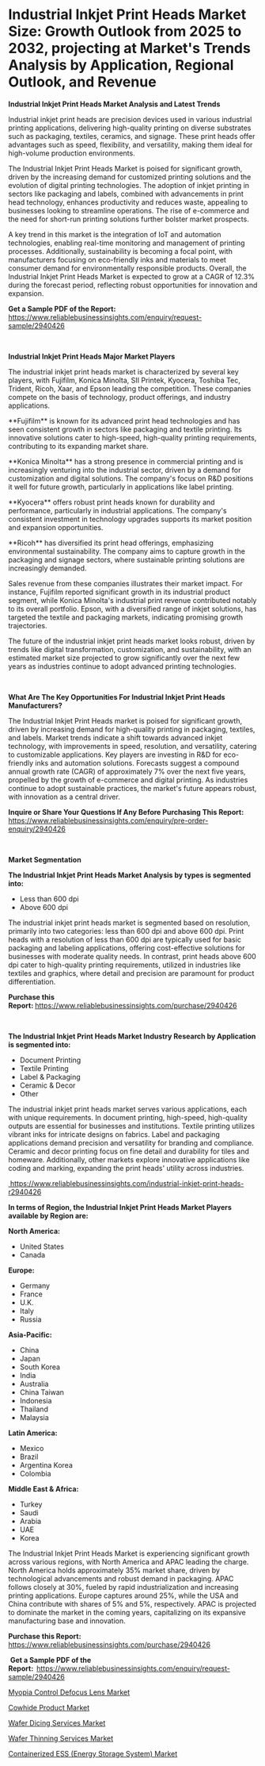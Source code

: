 <p><h1>Industrial Inkjet Print Heads Market Size: Growth Outlook from 2025 to 2032, projecting at Market's Trends Analysis by Application, Regional Outlook, and Revenue</h1></p><p><strong>Industrial Inkjet Print Heads Market Analysis and Latest Trends</strong></p>
<p><p>Industrial inkjet print heads are precision devices used in various industrial printing applications, delivering high-quality printing on diverse substrates such as packaging, textiles, ceramics, and signage. These print heads offer advantages such as speed, flexibility, and versatility, making them ideal for high-volume production environments.</p><p>The Industrial Inkjet Print Heads Market is poised for significant growth, driven by the increasing demand for customized printing solutions and the evolution of digital printing technologies. The adoption of inkjet printing in sectors like packaging and labels, combined with advancements in print head technology, enhances productivity and reduces waste, appealing to businesses looking to streamline operations. The rise of e-commerce and the need for short-run printing solutions further bolster market prospects.</p><p>A key trend in this market is the integration of IoT and automation technologies, enabling real-time monitoring and management of printing processes. Additionally, sustainability is becoming a focal point, with manufacturers focusing on eco-friendly inks and materials to meet consumer demand for environmentally responsible products. Overall, the Industrial Inkjet Print Heads Market is expected to grow at a CAGR of 12.3% during the forecast period, reflecting robust opportunities for innovation and expansion.</p></p>
<p><strong>Get a Sample PDF of the Report:&nbsp;</strong> <a href="https://www.reliablebusinessinsights.com/enquiry/request-sample/2940426?utm_campaign=1847&utm_medium=2&utm_source=Github&utm_content=ia&utm_term=15032025&utm_id=industrial-inkjet-print-heads">https://www.reliablebusinessinsights.com/enquiry/request-sample/2940426</a></p>
<p>&nbsp;</p>
<p><strong>Industrial Inkjet Print Heads Major Market Players</strong></p>
<p><p>The industrial inkjet print heads market is characterized by several key players, with Fujifilm, Konica Minolta, SII Printek, Kyocera, Toshiba Tec, Trident, Ricoh, Xaar, and Epson leading the competition. These companies compete on the basis of technology, product offerings, and industry applications.</p><p>**Fujifilm** is known for its advanced print head technologies and has seen consistent growth in sectors like packaging and textile printing. Its innovative solutions cater to high-speed, high-quality printing requirements, contributing to its expanding market share.</p><p>**Konica Minolta** has a strong presence in commercial printing and is increasingly venturing into the industrial sector, driven by a demand for customization and digital solutions. The company's focus on R&D positions it well for future growth, particularly in applications like label printing.</p><p>**Kyocera** offers robust print heads known for durability and performance, particularly in industrial applications. The company's consistent investment in technology upgrades supports its market position and expansion opportunities.</p><p>**Ricoh** has diversified its print head offerings, emphasizing environmental sustainability. The company aims to capture growth in the packaging and signage sectors, where sustainable printing solutions are increasingly demanded.</p><p>Sales revenue from these companies illustrates their market impact. For instance, Fujifilm reported significant growth in its industrial product segment, while Konica Minolta's industrial print revenue contributed notably to its overall portfolio. Epson, with a diversified range of inkjet solutions, has targeted the textile and packaging markets, indicating promising growth trajectories.</p><p>The future of the industrial inkjet print heads market looks robust, driven by trends like digital transformation, customization, and sustainability, with an estimated market size projected to grow significantly over the next few years as industries continue to adopt advanced printing technologies.</p></p>
<p>&nbsp;</p>
<p><strong>What Are The Key Opportunities For Industrial Inkjet Print Heads Manufacturers?</strong></p>
<p><p>The Industrial Inkjet Print Heads market is poised for significant growth, driven by increasing demand for high-quality printing in packaging, textiles, and labels. Market trends indicate a shift towards advanced inkjet technology, with improvements in speed, resolution, and versatility, catering to customizable applications. Key players are investing in R&D for eco-friendly inks and automation solutions. Forecasts suggest a compound annual growth rate (CAGR) of approximately 7% over the next five years, propelled by the growth of e-commerce and digital printing. As industries continue to adopt sustainable practices, the market's future appears robust, with innovation as a central driver.</p></p>
<p><strong>Inquire or Share Your Questions If Any Before Purchasing This Report:</strong> <a href="https://www.reliablebusinessinsights.com/enquiry/pre-order-enquiry/2940426?utm_campaign=1847&utm_medium=2&utm_source=Github&utm_content=ia&utm_term=15032025&utm_id=industrial-inkjet-print-heads">https://www.reliablebusinessinsights.com/enquiry/pre-order-enquiry/2940426</a></p>
<p>&nbsp;</p>
<p><strong>Market Segmentation</strong></p>
<p><strong>The Industrial Inkjet Print Heads Market Analysis by types is segmented into:</strong></p>
<p><ul><li>Less than 600 dpi</li><li>Above 600 dpi</li></ul></p>
<p><p>The industrial inkjet print heads market is segmented based on resolution, primarily into two categories: less than 600 dpi and above 600 dpi. Print heads with a resolution of less than 600 dpi are typically used for basic packaging and labeling applications, offering cost-effective solutions for businesses with moderate quality needs. In contrast, print heads above 600 dpi cater to high-quality printing requirements, utilized in industries like textiles and graphics, where detail and precision are paramount for product differentiation.</p></p>
<p><strong>Purchase this Report:&nbsp;</strong><a href="https://www.reliablebusinessinsights.com/purchase/2940426?utm_campaign=1847&utm_medium=2&utm_source=Github&utm_content=ia&utm_term=15032025&utm_id=industrial-inkjet-print-heads">https://www.reliablebusinessinsights.com/purchase/2940426</a></p>
<p>&nbsp;</p>
<p><strong>The Industrial Inkjet Print Heads Market Industry Research by Application is segmented into:</strong></p>
<p><ul><li>Document Printing</li><li>Textile Printing</li><li>Label & Packaging</li><li>Ceramic & Decor</li><li>Other</li></ul></p>
<p><p>The industrial inkjet print heads market serves various applications, each with unique requirements. In document printing, high-speed, high-quality outputs are essential for businesses and institutions. Textile printing utilizes vibrant inks for intricate designs on fabrics. Label and packaging applications demand precision and versatility for branding and compliance. Ceramic and decor printing focus on fine detail and durability for tiles and homeware. Additionally, other markets explore innovative applications like coding and marking, expanding the print heads' utility across industries.</p></p>
<p><a href="https://www.reliablebusinessinsights.com/industrial-inkjet-print-heads-r2940426?utm_campaign=1847&utm_medium=2&utm_source=Github&utm_content=ia&utm_term=15032025&utm_id=industrial-inkjet-print-heads">&nbsp;https://www.reliablebusinessinsights.com/industrial-inkjet-print-heads-r2940426</a></p>
<p><strong>In terms of Region, the Industrial Inkjet Print Heads Market Players available by Region are:</strong></p>
<p>
    <p> <strong> North America: </strong>
        <ul>
            <li>United States</li>
            <li>Canada</li>
        </ul>
        </p> 
    <p> <strong> Europe: </strong>
        <ul>
            <li>Germany</li>
            <li>France</li>
            <li>U.K.</li>
            <li>Italy</li>
            <li>Russia</li>
        </ul>
        </p> 
    <p> <strong> Asia-Pacific: </strong>
        <ul>
            <li>China</li>
            <li>Japan</li>
            <li>South Korea</li>
            <li>India</li>
            <li>Australia</li>
            <li>China Taiwan</li>
            <li>Indonesia</li>
            <li>Thailand</li>
            <li>Malaysia</li>
        </ul>
        </p> 
    <p> <strong> Latin America: </strong>
        <ul>
            <li>Mexico</li>
            <li>Brazil</li>
            <li>Argentina Korea</li>
            <li>Colombia</li>
        </ul>
        </p> 
    <p> <strong> Middle East & Africa: </strong>
        <ul>
            <li>Turkey</li>
            <li>Saudi</li>
            <li>Arabia</li>
            <li>UAE</li>
            <li>Korea</li>
        </ul>
    </p>
    </p>
<p><p>The Industrial Inkjet Print Heads Market is experiencing significant growth across various regions, with North America and APAC leading the charge. North America holds approximately 35% market share, driven by technological advancements and robust demand in packaging. APAC follows closely at 30%, fueled by rapid industrialization and increasing printing applications. Europe captures around 25%, while the USA and China contribute with shares of 5% and 5%, respectively. APAC is projected to dominate the market in the coming years, capitalizing on its expansive manufacturing base and innovation.</p></p>
<p><strong>Purchase this Report: </strong><a href="https://www.reliablebusinessinsights.com/purchase/2940426?utm_campaign=1847&utm_medium=2&utm_source=Github&utm_content=ia&utm_term=15032025&utm_id=industrial-inkjet-print-heads">https://www.reliablebusinessinsights.com/purchase/2940426</a></p>
<p>&nbsp;<strong>Get a Sample PDF of the Report:&nbsp;&nbsp;</strong><a href="https://www.reliablebusinessinsights.com/enquiry/request-sample/2940426?utm_campaign=1847&utm_medium=2&utm_source=Github&utm_content=ia&utm_term=15032025&utm_id=industrial-inkjet-print-heads">https://www.reliablebusinessinsights.com/enquiry/request-sample/2940426</a></p>
<p><strong></strong></p>
<p><p><a href="https://github.com/edriceakeime/Market-Research-Report-List-1/blob/main/myopia-control-defocus-lens-market.md?utm_campaign=1847&utm_medium=2&utm_source=Github&utm_content=ia&utm_term=15032025&utm_id=industrial-inkjet-print-heads">Myopia Control Defocus Lens Market</a></p><p><a href="https://github.com/snelldimkeod/Market-Research-Report-List-1/blob/main/cowhide-product-market.md?utm_campaign=1847&utm_medium=2&utm_source=Github&utm_content=ia&utm_term=15032025&utm_id=industrial-inkjet-print-heads">Cowhide Product Market</a></p><p><a href="https://github.com/kitkaeberz5z/Market-Research-Report-List-1/blob/main/wafer-dicing-services-market.md?utm_campaign=1847&utm_medium=2&utm_source=Github&utm_content=ia&utm_term=15032025&utm_id=industrial-inkjet-print-heads">Wafer Dicing Services Market</a></p><p><a href="https://github.com/gakpasulgun/Market-Research-Report-List-1/blob/main/wafer-thinning-services-market.md?utm_campaign=1847&utm_medium=2&utm_source=Github&utm_content=ia&utm_term=15032025&utm_id=industrial-inkjet-print-heads">Wafer Thinning Services Market</a></p><p><a href="https://github.com/shpirttangim48/Market-Research-Report-List-1/blob/main/containerized-ess-energy-storage-system-market.md?utm_campaign=1847&utm_medium=2&utm_source=Github&utm_content=ia&utm_term=15032025&utm_id=industrial-inkjet-print-heads">Containerized ESS (Energy Storage System) Market</a></p></p>